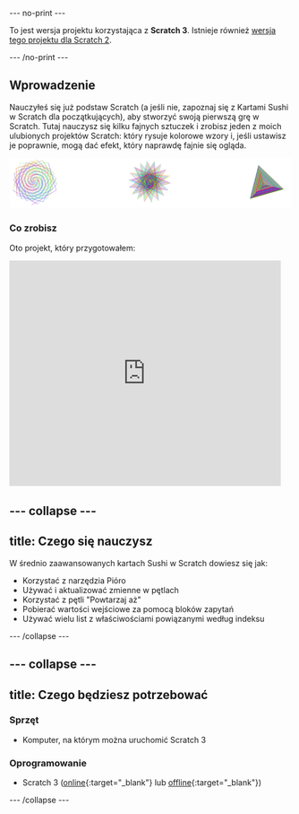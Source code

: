 \--- no-print \---

To jest wersja projektu korzystająca z **Scratch 3**. Istnieje również [wersja tego projektu dla Scratch 2](https://projects.raspberrypi.org/en/projects/cd-intermediate-scratch-sushi-scratch2).

\--- /no-print \---

## Wprowadzenie

Nauczyłeś się już podstaw Scratch (a jeśli nie, zapoznaj się z Kartami Sushi w Scratch dla początkujących), aby stworzyć swoją pierwszą grę w Scratch. Tutaj nauczysz się kilku fajnych sztuczek i zrobisz jeden z moich ulubionych projektów Scratch: który rysuje kolorowe wzory i, jeśli ustawisz je poprawnie, mogą dać efekt, który naprawdę fajnie się ogląda.

![](images/pen1.png)

### Co zrobisz

Oto projekt, który przygotowałem:

<div class="scratch-preview">
  <iframe allowtransparency="true" width="485" height="402" src="https://scratch.mit.edu/projects/embed/205355399/?autostart=false" frameborder="0"></iframe>
</div>

## \--- collapse \---

## title: Czego się nauczysz

W średnio zaawansowanych kartach Sushi w Scratch dowiesz się jak:

+ Korzystać z narzędzia Pióro
+ Używać i aktualizować zmienne w pętlach
+ Korzystać z pętli "Powtarzaj aż"
+ Pobierać wartości wejściowe za pomocą bloków zapytań
+ Używać wielu list z właściwościami powiązanymi według indeksu

\--- /collapse \---

## \--- collapse \---

## title: Czego będziesz potrzebować

### Sprzęt

+ Komputer, na którym można uruchomić Scratch 3

### Oprogramowanie

+ Scratch 3 ([online](https://scratch.mit.edu/projects/editor/){:target="_blank"} lub [offline](https://scratch.mit.edu/download/){:target="_blank"})

\--- /collapse \---
